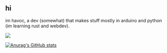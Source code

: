 ## hi

im havoc, a dev (somewhat) that makes stuff mostly in arduino and python (im learning rust and webdev).

<img src="https://skillicons.dev/icons?i=arduino,cpp,python,raspberrypi,git,github,linux,windows,arch,javascript,html,css,rust">

[![Anurag's GitHub stats](https://github-readme-stats.vercel.app/api?username=NotHavocc)](https://github.com/anuraghazra/github-readme-stats)


